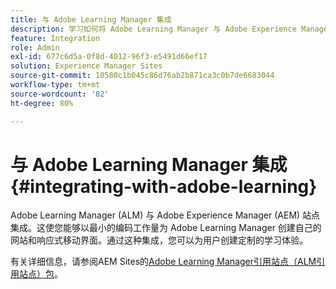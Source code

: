 ```yaml
---
title: 与 Adobe Learning Manager 集成
description: 学习如何将 Adobe Learning Manager 与 Adobe Experience Manager 站点集成。
feature: Integration
role: Admin
exl-id: 677c6d5a-0f8d-4012-96f3-e5491d66ef17
solution: Experience Manager Sites
source-git-commit: 10580c1b045c86d76ab2b871ca3c0b7de6683044
workflow-type: tm+mt
source-wordcount: '82'
ht-degree: 80%

---
```


# 与 Adobe Learning Manager 集成{#integrating-with-adobe-learning}

Adobe Learning Manager (ALM) 与 Adobe Experience Manager (AEM) 站点集成。这使您能够以最小的编码工作量为 Adobe Learning Manager 创建自己的网站和响应式移动界面。通过这种集成，您可以为用户创建定制的学习体验。

有关详细信息，请参阅AEM Sites的[Adobe Learning Manager引用站点（ALM引用站点）包](https://helpx.adobe.com/cn/learning-manager/adobe-learning-manager-integration-aem.html)。
